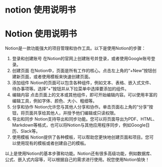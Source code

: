 # notion 使用说明书

# Notion 使用说明书

Notion是一款功能强大的项目管理和协作工具。以下是使用Notion的步骤：

1. 登录和创建账号
在Notion的官网上创建账号并登录，或者使用Google账号登录。
2. 创建页面
在Notion中，页面是所有工作的核心。点击左上角的“+New”按钮创建新页面，或者使用模板来快速创建页面。
3. 添加组件
Notion的页面可以包含各种组件，例如文本、表格、嵌入式文件、待办事项等。选择“+”按钮并从下拉菜单中选择要添加的组件。
4. 编辑内容
点击页面上的文本或其他组件，即可开始编辑内容。可以使用丰富的编辑工具，例如字体、颜色、大小、粗细等。
5. 分享和协作
Notion允许您与其他人分享和协作。单击页面右上角的“分享”按钮，将页面共享给其他人，并授予他们编辑或只读权限。
6. 导出和同步
Notion支持导出和同步功能。您可以将页面导出为PDF、HTML、Markdown等格式，也可以将Notion与其他应用程序同步，例如Google日历、Slack等。
7. 使用模板
Notion提供了各种模板，可以帮助您更快地创建页面和项目。您可以使用现有的模板或者创建自己的模板。

以上是使用Notion的基本步骤和功能。Notion还有很多高级功能，例如数据库、公式、嵌入式内容等，可以根据自己的需求进行使用。祝您使用Notion愉快！